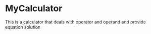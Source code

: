 # MyCalculator
This is a calculator that deals with operator and operand and provide equation solution
